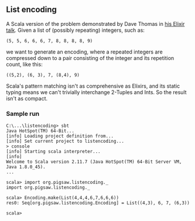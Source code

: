 ## List encoding

A Scala version of the problem demonstrated by Dave Thomas in
[his Elixir talk](https://www.youtube.com/watch?v=5hDVftaPQwY?t=12m17s).
Given a list of (possibly repeating) integers, such as:
```
(5, 5, 6, 6, 6, 7, 8, 8, 8, 8, 9)
```
we want to generate an encoding, where a repeated integers are compressed
down to a pair consisting of the integer and its repetition count, like this:
```
((5,2), (6, 3), 7, (8,4), 9)
```

Scala's pattern matching isn't as comprehensive as Elixirs, and its
static typing means we can't trivially interchange 2-Tuples and Ints.
So the result isn't as compact.

### Sample run

```
C:\...\listencoding> sbt
Java HotSpot(TM) 64-Bit...
[info] Loading project definition from...
[info] Set current project to listencoding...
> console
[info] Starting scala interpreter...
[info]
Welcome to Scala version 2.11.7 (Java HotSpot(TM) 64-Bit Server VM, Java 1.8.0_45).
...

scala> import org.pigsaw.listencoding._
import org.pigsaw.listencoding._

scala> Encoding.make(List(4,4,4,6,7,6,6,6))
res0: Seq[org.pigsaw.listencoding.Encoding] = List((4,3), 6, 7, (6,3))

scala>
```